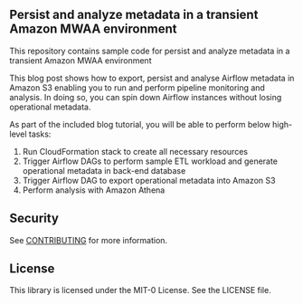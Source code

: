 ## Persist and analyze metadata in a transient Amazon MWAA environment

This repository contains sample code for persist and analyze metadata in a transient Amazon MWAA environment

This blog post shows how to export, persist and analyse Airflow metadata in Amazon S3 enabling you to run and perform pipeline monitoring and analysis. In doing so, you can spin down Airflow instances without losing operational metadata.

As part of the included blog tutorial, you will be able to perform below high-level tasks:
  1) Run CloudFormation stack to create all necessary resources
  2) Trigger Airflow DAGs to perform sample ETL workload and generate operational metadata in back-end database
  3) Trigger Airflow DAG to export operational metadata into Amazon S3
  4) Perform analysis with Amazon Athena

## Security

See [CONTRIBUTING](CONTRIBUTING.md#security-issue-notifications) for more information.

## License

This library is licensed under the MIT-0 License. See the LICENSE file.

